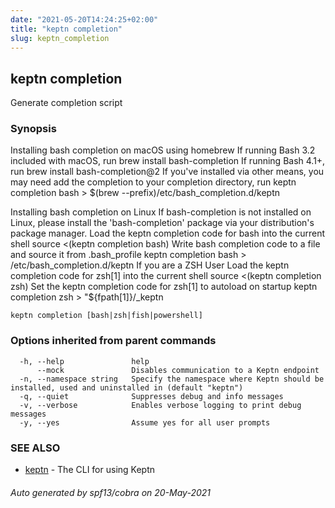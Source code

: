 ```yaml
---
date: "2021-05-20T14:24:25+02:00"
title: "keptn completion"
slug: keptn_completion
---
```

## keptn completion

Generate completion script

### Synopsis

Installing bash completion on macOS using homebrew 
	If running Bash 3.2 included with macOS, run brew install bash-completion 
	If running Bash 4.1+, run brew install bash-completion@2 
	If you've installed via other means, you may need add the completion to your completion directory, run keptn completion bash > $(brew --prefix)/etc/bash_completion.d/keptn 

Installing bash completion on Linux 
If bash-completion is not installed on Linux, please install the 'bash-completion' package via your distribution's package manager. 
Load the keptn completion code for bash into the current shell 
	source <(keptn completion bash) 
Write bash completion code to a file and source it from .bash_profile 
	keptn completion bash > /etc/bash_completion.d/keptn 
If you are a ZSH User 
Load the keptn completion code for zsh[1] into the current shell 
	source <(keptn completion zsh) 
Set the keptn completion code for zsh[1] to autoload on startup 
	keptn completion zsh > "${fpath[1]}/_keptn

```
keptn completion [bash|zsh|fish|powershell]
```

### Options inherited from parent commands

```
  -h, --help               help
      --mock               Disables communication to a Keptn endpoint
  -n, --namespace string   Specify the namespace where Keptn should be installed, used and uninstalled in (default "keptn")
  -q, --quiet              Suppresses debug and info messages
  -v, --verbose            Enables verbose logging to print debug messages
  -y, --yes                Assume yes for all user prompts
```

### SEE ALSO

* [keptn](../keptn/)	 - The CLI for using Keptn

###### Auto generated by spf13/cobra on 20-May-2021
